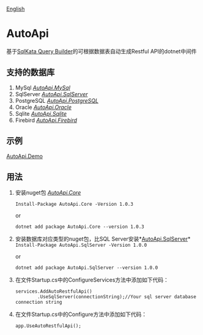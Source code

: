 [English](https://github.com/x-trip/AutoApi/blob/master/README-EN.md)

# AutoApi

 基于[SqlKata Query Builder](https://github.com/sqlkata/querybuilder)的可根据数据表自动生成Restful API的dotnet中间件

## 支持的数据库

1. MySql *[AutoApi.MySql](https://www.nuget.org/packages/AutoApi.MySql/)*
2. SqlServer *[AutoApi.SqlServer](https://www.nuget.org/packages/AutoApi.SqlServer/)*
3. PostgreSQL *[AutoApi.PostgreSQL](https://www.nuget.org/packages/AutoApi.PostgreSQL/)*
4. Oracle *[AutoApi.Oracle](https://www.nuget.org/packages/AutoApi.Oracle/)*
5. Sqlite *[AutoApi.Sqlite](https://www.nuget.org/packages/AutoApi.Sqlite/)*
6. Firebird *[AutoApi.Firebird](https://www.nuget.org/packages/AutoApi.Firebird/)*

## 示例

[AutoApi.Demo](https://github.com/x-trip/AutoApi/tree/master/AutoApi.Demo)

## 用法

1. 安装nuget包 *[AutoApi.Core](https://www.nuget.org/packages/AutoApi.Core/)*

   ``` Install-Package AutoApi.Core -Version 1.0.3 ```

   or

   ``` dotnet add package AutoApi.Core --version 1.0.3 ```
2. 安装数据库对应类型的nuget包，比SQL Server安装*[AutoApi.SqlServer](https://www.nuget.org/packages/AutoApi.SqlServer/)*
   ``` Install-Package AutoApi.SqlServer -Version 1.0.0 ```

   or

   ``` dotnet add package AutoApi.SqlServer --version 1.0.0 ```
3. 在文件Startup.cs中的ConfigureServices方法中添加如下代码：

   ```
   services.AddAutoRestfulApi()
           .UseSqlServer(connectionString);//Your sql server database connection string
   ```

4. 在文件Startup.cs中的Configure方法中添加如下代码：

   ```
   app.UseAutoRestfulApi();
   ```
